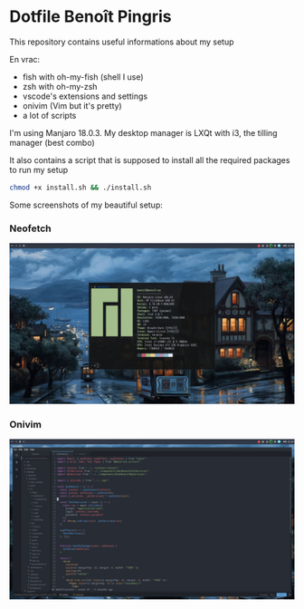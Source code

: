 # Dotfile Benoît Pingris

This repository contains useful informations about my setup

En vrac:
- fish with oh-my-fish (shell I use)
- zsh with oh-my-zsh
- vscode's extensions and settings
- onivim (Vim but it's pretty)
- a lot of scripts

I'm using Manjaro 18.0.3. My desktop manager is LXQt with i3, the tilling manager (best combo)

It also contains a script that is supposed to install all the required packages to run my setup

```bash
chmod +x install.sh && ./install.sh
```

Some screenshots of my beautiful setup:

### Neofetch
![neofetch](https://raw.githubusercontent.com/BenoitPingris/dotfiles/master/images/neofetch.png)

### Onivim
![onivim](https://raw.githubusercontent.com/BenoitPingris/dotfiles/master/images/onivim.png)


